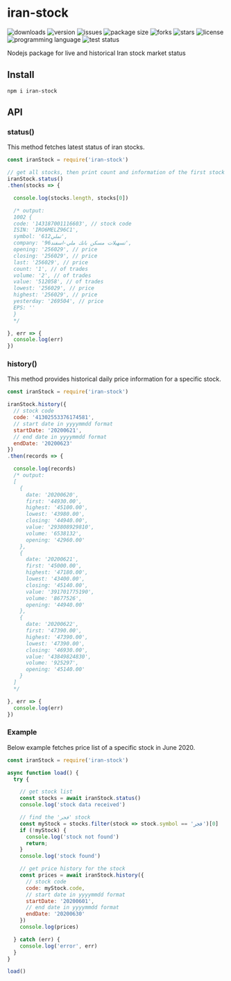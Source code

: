 # iran-stock
<img alt="downloads" src="https://img.shields.io/npm/dt/iran-stock?style=flat-square"> <img alt="version" src="https://img.shields.io/npm/v/iran-stock?style=flat-square"> <img alt="issues" src="https://img.shields.io/github/issues/ferrriii/iran-stock?style=flat-square"> <img alt="package size" src="https://img.shields.io/bundlephobia/minzip/iran-stock?style=flat-square"> <img alt="forks" src="https://img.shields.io/github/forks/ferrriii/iran-stock?style=flat-square"> <img alt="stars" src="https://img.shields.io/github/stars/ferrriii/iran-stock?style=flat-square"> <img alt="license" src="https://img.shields.io/github/license/ferrriii/iran-stock?style=flat-square"> <img alt="programming language" src="https://img.shields.io/github/languages/top/ferrriii/iran-stock?style=flat-square"> <img alt="test status" src="https://img.shields.io/github/workflow/status/ferrriii/iran-stock/test?label=test">

Nodejs package for live and historical Iran stock market status

## Install

```
npm i iran-stock
```

## API

### status()
This method fetches latest status of iran stocks.
```javascript
const iranStock = require('iran-stock')

// get all stocks, then print count and information of the first stock
iranStock.status()
.then(stocks => {

  console.log(stocks.length, stocks[0])

  /* output:
  1002 {
  code: '143187001116603', // stock code
  ISIN: 'IRO6MELZ96C1',
  symbol: 'تملي612',
  company: 'تسهيلات مسكن بانك ملي-اسفند96',
  opening: '256029', // price
  closing: '256029', // price
  last: '256029', // price
  count: '1', // of trades
  volume: '2', // of trades
  value: '512058', // of trades
  lowest: '256029', // price
  highest: '256029', // price
  yesterday: '269504', // price
  EPS: ''
  }
  */

}, err => {
  console.log(err)
})
```

### history()
This method provides historical daily price information for a specific stock.
```javascript
const iranStock = require('iran-stock')

iranStock.history({
  // stock code
  code: '41302553376174581',
  // start date in yyyymmdd format
  startDate: '20200621',
  // end date in yyyymmdd format
  endDate: '20200623'
})
.then(records => {

  console.log(records)
  /* output:
  [
    {
      date: '20200620',
      first: '44930.00',
      highest: '45100.00',
      lowest: '43980.00',
      closing: '44940.00',
      value: '293808929810',
      volume: '6538132',
      opening: '42960.00'
    },
    {
      date: '20200621',
      first: '45000.00',
      highest: '47180.00',
      lowest: '43400.00',
      closing: '45140.00',
      value: '391701775190',
      volume: '8677526',
      opening: '44940.00'
    },
    {
      date: '20200622',
      first: '47390.00',
      highest: '47390.00',
      lowest: '47390.00',
      closing: '46930.00',
      value: '43849824830',
      volume: '925297',
      opening: '45140.00'
    }
  ]
  */

}, err => {
  console.log(err)
})
```

### Example
Below example fetches price list of a specific stock in June 2020.
```javascript
const iranStock = require('iran-stock')

async function load() {
  try {

    // get stock list
    const stocks = await iranStock.status()
    console.log('stock data received')

    // find the 'فجر' stock
    const myStock = stocks.filter(stock => stock.symbol == 'فجر')[0]
    if (!myStock) {
      console.log('stock not found')
      return;
    }
    console.log('stock found')

    // get price history for the stock
    const prices = await iranStock.history({
      // stock code
      code: myStock.code,
      // start date in yyyymmdd format
      startDate: '20200601',
      // end date in yyyymmdd format
      endDate: '20200630'
    })
    console.log(prices)

  } catch (err) {
    console.log('error', err)
  }
}

load()
```

